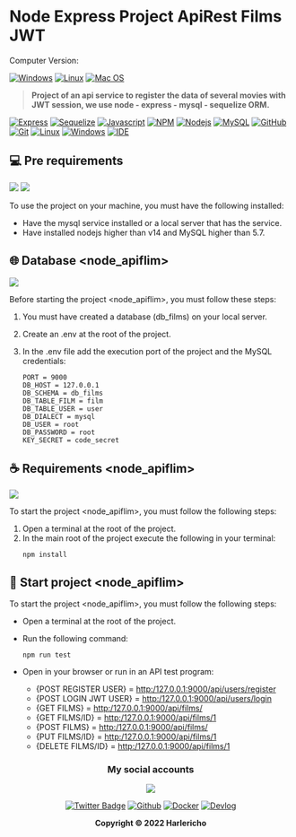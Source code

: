 # Node Express Project ApiRest Films JWT

Computer Version:

[![Windows](https://img.shields.io/badge/Windows-0078D6?style=for-the-badge&logo=windows&logoColor=white)](https://www.microsoft.com/es-es/windows/windows-11?r=1)
[![Linux](https://img.shields.io/badge/Linux-FF6600?style=for-the-badge&logo=linux&logoColor=white)](https://ubuntu.com/)
[![Mac OS](https://img.shields.io/badge/mac%20os-000000?style=for-the-badge&logo=macos&logoColor=F0F0F0)](https://www.apple.com/la/mac/)

> <strong> Project of an api service to register the data of several movies with JWT session, we use node - express - mysql - sequelize ORM. </strong>

[![Express](https://img.shields.io/badge/Express.js-404D59?style=for-the-badge&logo=express)](https://expressjs.com/es/)
[![Sequelize](https://img.shields.io/badge/Sequelize-52B0E7?style=for-the-badge&logo=Sequelize&logoColor=white)](https://sequelize.org/)
[![Javascript](https://img.shields.io/badge/JavaScript-323330?style=for-the-badge&logo=javascript&logoColor=F7DF1E)](https://www.javascript.com/)
[![NPM](https://img.shields.io/badge/npm-CB3837?style=for-the-badge&logo=npm&logoColor=white)](https://www.npmjs.com/)
[![Nodejs](https://img.shields.io/badge/Node.js-339933?style=for-the-badge&logo=nodedotjs&logoColor=white)](https://nodejs.org/es/)
[![MySQL](https://img.shields.io/badge/MySQL-00000F?style=for-the-badge&logo=mysql&logoColor=white)](https://www.mysql.com/)
[![GitHub](https://img.shields.io/badge/GitHub-100000?style=for-the-badge&logo=github&logoColor=white)](https://github.com/)
[![Git](https://img.shields.io/badge/Git-E34F26?style=for-the-badge&logo=git&logoColor=white)](https://git-scm.com/)
[![Linux](https://img.shields.io/badge/Linux-FF6600?style=for-the-badge&logo=linux&logoColor=white)](https://www.linux.org/)
[![Windows](https://img.shields.io/badge/Windows-017AD7?style=for-the-badge&logo=windows&logoColor=white)](https://www.microsoft.com/es-es/windows/windows-11?r=1)
[![IDE](https://img.shields.io/badge/Visual_studio_code-0078D4?style=for-the-badge&logo=visual%20studio%20code&logoColor=white)](https://code.visualstudio.com/)

## 💻 Pre requirements

<img src="https://img.shields.io/badge/Node.js-339933?style=for-the-badge&logo=nodedotjs&logoColor=white" />
<img src="https://img.shields.io/badge/MySQL-005C84?style=for-the-badge&logo=mysql&logoColor=white" />

To use the project on your machine, you must have the following installed:

- Have the mysql service installed or a local server that has the service.
- Have installed nodejs higher than v14 and MySQL higher than 5.7.

## 🌐 Database <node_apiflim>

<img src="https://img.shields.io/badge/Sequelize-52B0E7?style=for-the-badge&logo=Sequelize&logoColor=white" />

Before starting the project <node_apiflim>, you must follow these steps:

1. You must have created a database (db_films) on your local server.
2. Create an .env at the root of the project.
3. In the .env file add the execution port of the project and the MySQL credentials:

   ```
   PORT = 9000
   DB_HOST = 127.0.0.1
   DB_SCHEMA = db_films
   DB_TABLE_FILM = film
   DB_TABLE_USER = user
   DB_DIALECT = mysql
   DB_USER = root
   DB_PASSWORD = root
   KEY_SECRET = code_secret
   ```

## ☕ Requirements <node_apiflim>

<img src="https://img.shields.io/badge/Node.js-339933?style=for-the-badge&logo=nodedotjs&logoColor=white" />

To start the project <node_apiflim>, you must follow the following steps:

1. Open a terminal at the root of the project.
2. In the main root of the project execute the following in your terminal:
   ```
   npm install
   ```

## 🚀 Start project <node_apiflim>

To start the project <node_apiflim>, you must follow the following steps:

- Open a terminal at the root of the project.
- Run the following command:
  ```
  npm run test
  ```
- Open in your browser or run in an API test program:

  - {POST REGISTER USER} = [http:/127.0.0.1:9000/api/users/register](http://127.0.0.1:9000/api/users/register)
  - {POST LOGIN JWT USER} = [http:/127.0.0.1:9000/api/users/login](http://127.0.0.1:9000/api/users/login)
  - {GET FILMS} = [http:/127.0.0.1:9000/api/films/](http://127.0.0.1:9000/api/films/)
  - {GET FILMS/ID} = [http:/127.0.0.1:9000/api/films/1](http://127.0.0.1:9000/api/films/1)
  - {POST FILMS} = [http:/127.0.0.1:9000/api/films/](http://127.0.0.1:9000/api/films/)
  - {PUT FILMS/ID} = [http:/127.0.0.1:9000/api/films/1](http://127.0.0.1:9000/api/films/1)
  - {DELETE FILMS/ID} = [http:/127.0.0.1:9000/api/films/1](http://127.0.0.1:9000/api/films/1)

<div align="center">

### My social accounts

![](https://avatars.githubusercontent.com/u/42042270?s=48&v=4)

[![Twitter Badge](https://img.shields.io/badge/Twitter-1DA1F2?style=for-the-badge&logo=twitter&logoColor=white)](https://twitter.com/harlericho)
[![Github](https://img.shields.io/badge/GitHub-100000?style=for-the-badge&logo=github&logoColor=white)](https://github.com/harlericho)
[![Docker](https://img.shields.io/badge/Docker-2496ED?style=for-the-badge&logo=docker&logoColor=white)](https://hub.docker.com/u/harlericho)
[![Devlog](https://img.shields.io/badge/dev.to-0A0A0A?style=for-the-badge&logo=dev.to&logoColor=white)](https://harlericho.netlify.app)

</div>

<p align="center"><strong>Copyright © 2022 Harlericho</strong></p>
